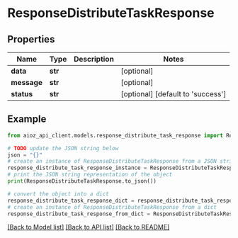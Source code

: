 # ResponseDistributeTaskResponse


## Properties

Name | Type | Description | Notes
------------ | ------------- | ------------- | -------------
**data** | **str** |  | [optional] 
**message** | **str** |  | [optional] 
**status** | **str** |  | [optional] [default to 'success']

## Example

```python
from aioz_api_client.models.response_distribute_task_response import ResponseDistributeTaskResponse

# TODO update the JSON string below
json = "{}"
# create an instance of ResponseDistributeTaskResponse from a JSON string
response_distribute_task_response_instance = ResponseDistributeTaskResponse.from_json(json)
# print the JSON string representation of the object
print(ResponseDistributeTaskResponse.to_json())

# convert the object into a dict
response_distribute_task_response_dict = response_distribute_task_response_instance.to_dict()
# create an instance of ResponseDistributeTaskResponse from a dict
response_distribute_task_response_from_dict = ResponseDistributeTaskResponse.from_dict(response_distribute_task_response_dict)
```
[[Back to Model list]](../README.md#documentation-for-models) [[Back to API list]](../README.md#documentation-for-api-endpoints) [[Back to README]](../README.md)


